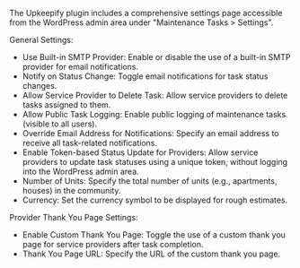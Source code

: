 The Upkeepify plugin includes a comprehensive settings page accessible from the WordPress admin area under "Maintenance Tasks > Settings".

General Settings:
- Use Built-in SMTP Provider: Enable or disable the use of a built-in SMTP provider for email notifications.
- Notify on Status Change: Toggle email notifications for task status changes.
- Allow Service Provider to Delete Task: Allow service providers to delete tasks assigned to them.
- Allow Public Task Logging: Enable public logging of maintenance tasks (visible to all users).
- Override Email Address for Notifications: Specify an email address to receive all task-related notifications.
- Enable Token-based Status Update for Providers: Allow service providers to update task statuses using a unique token, without logging into the WordPress admin area.
- Number of Units: Specify the total number of units (e.g., apartments, houses) in the community.
- Currency: Set the currency symbol to be displayed for rough estimates.

Provider Thank You Page Settings:
- Enable Custom Thank You Page: Toggle the use of a custom thank you page for service providers after task completion.
- Thank You Page URL: Specify the URL of the custom thank you page.